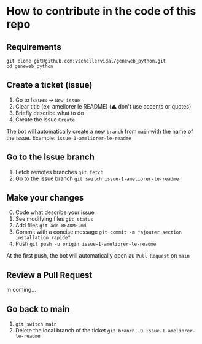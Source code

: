 # How to contribute in the code of this repo

## Requirements
```
git clone git@github.com:vschellervidal/geneweb_python.git
cd geneweb_python
```

## Create a ticket (issue)
1. Go to Issues -> ```New issue```
2. Clear title (ex: ameliorer le README) (⚠️ don't use accents or quotes)
3. Briefly describe what to do
4. Create the issue ```Create```

The bot will automatically create a new ```branch``` from ```main``` with the name of the issue.
Example: ```issue-1-ameliorer-le-readme```

## Go to the issue branch
1. Fetch remotes branches ```git fetch```
2. Go to the issue branch ```git switch issue-1-ameliorer-le-readme```

## Make your changes
0. Code what describe your issue
1. See modifying files ```git status```
2. Add files ```git add README.md```
3. Commit with a concise message ```git commit -m "ajouter section installation rapide"```
4. Push ```git push -u origin issue-1-ameliorer-le-readme```

At the first push, the bot will automatically open au ```Pull Request``` on ```main```

## Review a Pull Request
In coming...

## Go back to main
1. ```git switch main```
2. Delete the local branch of the ticket ```git branch -D issue-1-ameliorer-le-readme```
